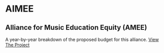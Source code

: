 # AIMEE
## Alliance for Music Education Equity (AMEE)
A year-by-year breakdown of the proposed budget for this alliance.
[View The Project](https://neil-oliver.github.io/AIMEE/)
 
